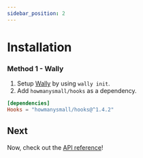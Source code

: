 ```yaml
---
sidebar_position: 2
---
```


# Installation

### Method 1 - Wally

1. Setup [Wally](https://wally.run/) by using `wally init`.
2. Add `howmanysmall/hooks` as a dependency.

```toml
[dependencies]
Hooks = "howmanysmall/hooks@^1.4.2"
```

## Next

Now, check out the [API reference](/api/Hooks)!